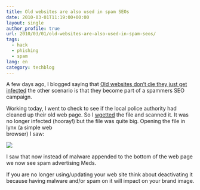 ```yaml
---
title: Old websites are also used in spam SEOs
date: 2010-03-01T11:19:00+00:00
layout: single
author_profile: true
url: 2010/03/01/old-websites-are-also-used-in-spam-seos/
tags:
  - hack
  - phishing
  - spam
lang: en
category: techblog
---
```

A few days ago, I blogged saying that [Old websites don’t die they just get infected](http://boelectronic.blogspot.com/2010/02/trojiframe-dy-old-websites-dont-die.html) the other scenario is that they become part of a spammers SEO campaign.

Working today, I went to check to see if the local police authority had cleaned up their old web page. So I [wgetted](http://www.gnu.org/software/wget/) the file and scanned it. It was no longer infected (hooray!) but the file was quite big. Opening the file in lynx (a simple web  
browser) I saw:

<div>
  <a href="http://4.bp.blogspot.com/_vaUVXcmC3OI/S4ubL5eHnqI/AAAAAAAABCc/3B5k38yMnm8/s1600-h/lynx.jpg" imageanchor="1"><img border="0" src="http://4.bp.blogspot.com/_vaUVXcmC3OI/S4ubL5eHnqI/AAAAAAAABCc/3B5k38yMnm8/s640/lynx.jpg" /></a>
</div>

I saw that now instead of malware appended to the bottom of the web page we now see spam advertising Meds.

If you are no longer using/updating your web site think about deactivating it because having malware and/or spam on it will impact on your brand image.
